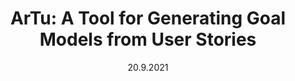 ---
title: "ArTu: A Tool for Generating Goal Models from User Stories"
collection: publications
excerpt: 'User stories are widely used to capture the desires of the users in agile development. A set of user stories is easy to read and write but incapable of representing the hierarchical relations and synergies among the user stories. By contrast, goal models are uncommon in industrial projects however they can express the structure and other relations among requirements captured as goals. This paper presents ArTu, a tool for generating goal models from user stories to effortlessly benefit from both. Given a set of user stories, our tool generates goal models with different structures depending on the heuristic selected by the user. Users can import, edit, and export model data in different formats.'
date: 20.9.2021
venue: '2021 IEEE 29th International Requirements Engineering Conference (RE)'
paperurl: 'https://ieeexplore.ieee.org/abstract/document/9604615/'
citation: 'T. Günes, C.A. Öz, F.B. Aydemir, "ArTu: A Tool for Generating Goal Models from User Stories", Proc. IEEE 29th Int. Requirements Eng. Conf. (RE), pp. 436-437, Spt. 2021.'
---